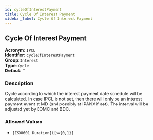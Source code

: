 ```yaml
---
id: cycleOfInterestPayment
title: Cycle Of Interest Payment
sidebar_label: Cycle Of Interest Payment
---
```


## Cycle Of Interest Payment

**Acronym**: `IPCL`  
**Identifier**: `cycleOfInterestPayment`  
**Group**: `Interest`  
**Type**: `Cycle`  
**Default**: ``  

### Description
Cycle according to which the interest payment date schedule will be calculated.
In case IPCL is not set, then there will only be an interest payment event at MD (and possibly at IPANX if set).
The interval will be adjusted yet by EOMC and BDC.

### Allowed Values
- `[ISO8601 Duration]L[s={0,1}]`

